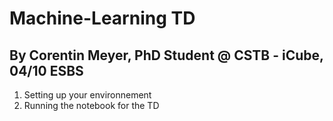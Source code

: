 # Machine-Learning TD
By Corentin Meyer, PhD Student @ CSTB - iCube, 04/10 ESBS
--

1. Setting up your environnement  
2. Running the notebook for the TD
